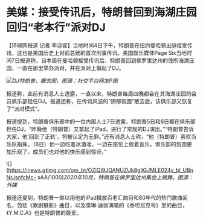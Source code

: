 # 美媒：接受传讯后，特朗普回到海湖庄园回归“老本行”派对DJ

【环球网报道 记者 李诗睿】当地时间4日下午，特朗普在纽约曼哈顿出庭接受传讯，这也是美国历史上对前总统的首次刑事传讯。美国娱乐媒体Page
Six当地时间7日报道称，自本周在曼哈顿接受传讯后，特朗普回到佛罗里达州的住所海湖庄园，一直在那里举办派对，并在派对上做起了DJ。

![](https://inews.gtimg.com/om_bt/OErKOj3joKCg77Uw7WXR0jvPQdFEAjj5Qu7BGaerp5DrgAA/1000)_DJ特朗普，概念图，图源：社交平台网友P图_

报道称，此前有消息人士透露，一直以来，特朗普每周四晚都会在其海湖庄园的会员俱乐部担任DJ。报道还称，在传讯风波的“阴郁氛围”散去后，该俱乐部又恢复了“派对模式”。

报道提到，特朗普俱乐部中的一位内部人士7日透露，特朗普5日和6日都在俱乐部担任DJ。“昨晚他（特朗普）又拿起了iPad，进行了常规的DJ演出。”“特朗普告诉大家，他‘回到了正轨’，将被认定为无罪。”还有消息人士称，“他（特朗普）喜欢当乐队指挥，（6日）他一边吃着冰激凌，一边在座位上放着音乐。俱乐部的氛围更加乐观了，成员们也对他的快乐感到惊讶。”

![](https://inews.gtimg.com/om_bt/OZiQI9JQANUZUk8gllGJMLE024v_bI_UBnNrJsnfcMc-
sAA/1000)_2020年10月，特朗普在佛罗里达州集会上跳舞。图源：外媒_

报道还提到，特朗普一直以用他的iPad播放百老汇曲目和80年代的热门歌曲闻名，包括《歌剧魅影》曲目，以及席琳·迪翁演唱的《泰坦尼克号》里的曲目，《Y.M.C.A》也是特朗普的最爱。

